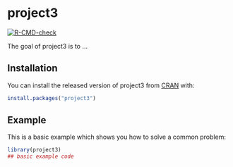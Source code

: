 
# project3

<!-- badges: start -->
[![R-CMD-check](https://github.com/SabrinaYuY/project3/workflows/R-CMD-check/badge.svg)](https://github.com/SabrinaYuY/project3/actions)
<!-- badges: end -->

The goal of project3 is to ...

## Installation

You can install the released version of project3 from [CRAN](https://CRAN.R-project.org) with:

``` r
install.packages("project3")
```

## Example

This is a basic example which shows you how to solve a common problem:

``` r
library(project3)
## basic example code
```

